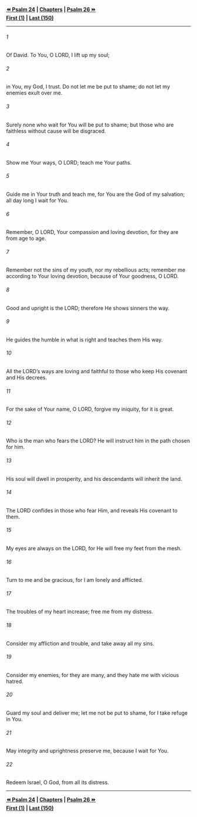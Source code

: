   
**[⏪ Psalm 24](./Psalm%2024.md) | [Chapters](./_index.md) | [Psalm 26 ⏩](./Psalm%2026.md)**  
**[First (1)](./Psalm%201.md) | [Last (150)](./Psalm%20150.md)**  
  
---  
  
###### 1  
Of David. To You, O LORD, I lift up my soul;  
  
###### 2  
in You, my God, I trust. Do not let me be put to shame; do not let my enemies exult over me.  
  
###### 3  
Surely none who wait for You will be put to shame; but those who are faithless without cause will be disgraced.  
  
###### 4  
Show me Your ways, O LORD; teach me Your paths.  
  
###### 5  
Guide me in Your truth and teach me, for You are the God of my salvation; all day long I wait for You.  
  
###### 6  
Remember, O LORD, Your compassion and loving devotion, for they are from age to age.  
  
###### 7  
Remember not the sins of my youth, nor my rebellious acts; remember me according to Your loving devotion, because of Your goodness, O LORD.  
  
###### 8  
Good and upright is the LORD; therefore He shows sinners the way.  
  
###### 9  
He guides the humble in what is right and teaches them His way.  
  
###### 10  
All the LORD’s ways are loving and faithful to those who keep His covenant and His decrees.  
  
###### 11  
For the sake of Your name, O LORD, forgive my iniquity, for it is great.  
  
###### 12  
Who is the man who fears the LORD? He will instruct him in the path chosen for him.  
  
###### 13  
His soul will dwell in prosperity, and his descendants will inherit the land.  
  
###### 14  
The LORD confides in those who fear Him, and reveals His covenant to them.  
  
###### 15  
My eyes are always on the LORD, for He will free my feet from the mesh.  
  
###### 16  
Turn to me and be gracious, for I am lonely and afflicted.  
  
###### 17  
The troubles of my heart increase; free me from my distress.  
  
###### 18  
Consider my affliction and trouble, and take away all my sins.  
  
###### 19  
Consider my enemies, for they are many, and they hate me with vicious hatred.  
  
###### 20  
Guard my soul and deliver me; let me not be put to shame, for I take refuge in You.  
  
###### 21  
May integrity and uprightness preserve me, because I wait for You.  
  
###### 22  
Redeem Israel, O God, from all its distress.  
  
  
---  
  
**[⏪ Psalm 24](./Psalm%2024.md) | [Chapters](./_index.md) | [Psalm 26 ⏩](./Psalm%2026.md)**  
**[First (1)](./Psalm%201.md) | [Last (150)](./Psalm%20150.md)**  
  
